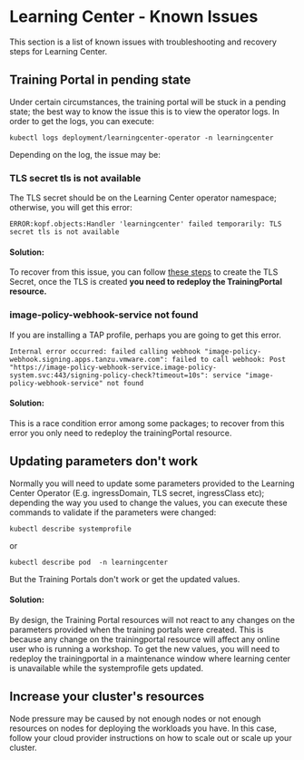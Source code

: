 # Learning Center - Known Issues

This section is a list of known issues with troubleshooting and recovery steps
for Learning Center.

## Training Portal in pending state

Under certain circumstances, the training portal will be stuck in a pending state; the best way to know the issue
this is to view the operator logs. In order to get the logs, you can execute:

```
kubectl logs deployment/learningcenter-operator -n learningcenter
```

Depending on the log, the issue may be:

### TLS secret tls is not available

The TLS secret should be on the Learning Center operator namespace; otherwise, you will get this error:

```
ERROR:kopf.objects:Handler 'learningcenter' failed temporarily: TLS secret tls is not available
```

#### Solution:
To recover from this issue, you can follow [these steps](../getting-started/learningcenter-operator.md#enforcing-secure-connections)
to create the TLS Secret, once the TLS is created **you need to redeploy the TrainingPortal resource.**

### image-policy-webhook-service not found

If you are installing a TAP profile, perhaps you are going to get this error.

```
Internal error occurred: failed calling webhook "image-policy-webhook.signing.apps.tanzu.vmware.com": failed to call webhook: Post "https://image-policy-webhook-service.image-policy-system.svc:443/signing-policy-check?timeout=10s": service "image-policy-webhook-service" not found
```

#### Solution:
This is a race condition error among some packages; to recover from this error you only need to redeploy the trainingPortal resource.

## Updating parameters don't work

Normally you will need to update some parameters provided to the Learning Center Operator (E.g. ingressDomain, TLS secret, ingressClass etc);
depending the way you used to change the values, you can execute these commands to validate if the parameters were changed:

```
kubectl describe systemprofile
```
or
```
kubectl describe pod  -n learningcenter
```

But the Training Portals don't work or get the updated values.

#### Solution:
By design, the Training Portal resources will not react to any changes on the parameters provided when the training portals were created.
This is because any change on the trainingportal resource will affect any online user who is running a workshop.
To get the new values, you will need to redeploy the trainingportal in a maintenance window where learning center is unavailable while the systemprofile gets updated.

## Increase your cluster's resources

Node pressure may be caused by not enough nodes or not enough resources on nodes
for deploying the workloads you have. In this case, follow your cloud provider
instructions on how to scale out or scale up your cluster.
